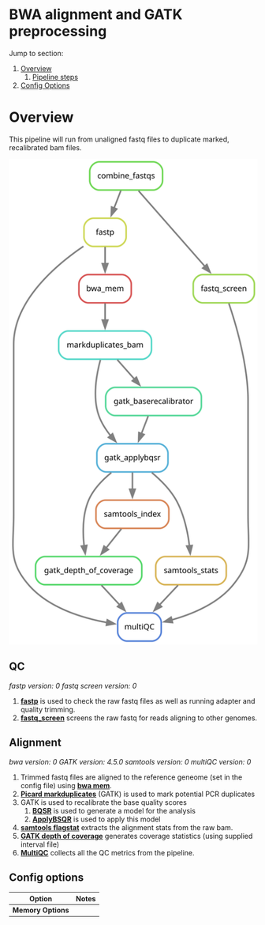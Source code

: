 # BWA alignment and GATK preprocessing

Jump to section:
1. [Overview](#overview)
	1. [Pipeline steps](#pipeline-steps)
1. [Config Options](#config-options)

# Overview

This pipeline will run from unaligned fastq files to duplicate marked, recalibrated bam files.

![Rulegraph for BWA alignment and GATK preprocessing](Alignment.With.Recalibration.svg)

## QC

*fastp version: 0*
*fastq screen version: 0*

1. **[fastp](https://github.com/OpenGene/fastp)** is used to check the raw fastq files as well as running adapter and quality trimming.
2. **[fastq_screen](https://www.bioinformatics.babraham.ac.uk/projects/fastq_screen/)** screens the raw fastq for reads aligning to other genomes.

## Alignment

*bwa version: 0*
*GATK version: 4.5.0*
*samtools version: 0*
*multiQC version: 0*

1. Trimmed fastq files are aligned to the reference geneome (set in the config file) using **[bwa mem](https://github.com/lh3/bwa)**.
2. **[Picard markduplicates](https://gatk.broadinstitute.org/hc/en-us/articles/21905036102043-MarkDuplicates-Picard)** (GATK) is used to mark potential PCR duplicates
5. GATK is used to recalibrate the base quality scores
	1. **[BQSR](https://gatk.broadinstitute.org/hc/en-us/articles/21905050792603-BaseRecalibrator)** is used to generate a model for the analysis
 	2. **[ApplyBSQR](https://gatk.broadinstitute.org/hc/en-us/articles/21905038144155-ApplyBQSR)** is used to apply this model
3. **[samtools flagstat](http://www.htslib.org/)** extracts the alignment stats from the raw bam.
6. **[GATK depth of coverage](https://gatk.broadinstitute.org/hc/en-us/articles/21905133224859-DepthOfCoverage-BETA)** generates coverage statistics (using supplied interval file)
7. **[MultiQC](https://multiqc.info/)** collects all the QC metrics from the pipeline.


## Config options

Option | Notes
--- | ---
**Memory Options** | 


